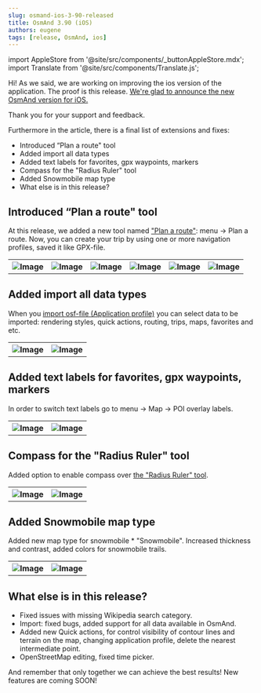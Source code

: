 ```yaml
---
slug: osmand-ios-3-90-released
title: OsmAnd 3.90 (iOS)
authors: eugene
tags: [release, OsmAnd, ios]
---
```

import AppleStore from '@site/src/components/_buttonAppleStore.mdx';
import Translate from '@site/src/components/Translate.js';

Hi!
As we said, we are working on improving the ios version of the application. The proof is this release. <a href="https://itunes.apple.com/us/app/osmand-maps-travel-navigate/id934850257">We're glad to announce the new OsmAnd version for iOS.</a>

Thank you for your support and feedback.

<!--truncate-->


Furthermore in the article, there is a final list of extensions and fixes:

* Introduced “Plan a route" tool
* Added import all data types
* Added text labels for favorites, gpx waypoints, markers
* Compass for the "Radius Ruler" tool
* Added Snowmobile map type
* What else is in this release?

## Introduced “Plan a route" tool

At this release, we added a new tool named <a href="https://osmand.net/features/plan-route#pr-ios">"Plan a route"</a>: menu → Plan a route. Now, you can create your trip by using one or more navigation profiles, saved it like GPX-file.


<table>
  <tr>
    <th><img src={require('./1.jpg').default} alt="Image"/></th>
    <th><img src={require('./2.jpg').default} alt="Image"/></th>
    <th><img src={require('./3.jpg').default} alt="Image"/></th>
    <th><img src={require('./4.jpg').default} alt="Image"/></th>
    <th><img src={require('./5.jpg').default} alt="Image"/></th>
    <th><img src={require('./6.jpg').default} alt="Image"/></th>
    </tr>
</table> 

## Added import all data types

When you <a href="https://osmand.net/features/navigation-profiles#import_prof_ios">import osf-file (Application profile)</a> you can select data to be imported: rendering styles, quick actions, routing, trips, maps, favorites and etc.

<table>
  <tr>
    <th><img src={require('./8.jpg').default} alt="Image"/></th>
    <th><img src={require('./7.jpg').default} alt="Image"/></th>
    </tr>
</table> 

## Added text labels for favorites, gpx waypoints, markers

In order to switch text labels go to menu → Map → POI overlay labels.

<table>
  <tr>
    <th><img src={require('./9.jpg').default} alt="Image"/></th>
    <th><img src={require('./10.jpg').default} alt="Image"/></th>
    </tr>
</table> 


## Compass for the "Radius Ruler" tool

Added option to enable сompass over <a href="https://osmand.net/features/ruler#Ruler_iOS">the "Radius Ruler" tool</a>.

<table>
  <tr>
    <th><img src={require('./13.jpg').default} alt="Image"/></th>
    <th><img src={require('./14.jpg').default} alt="Image"/></th>
    </tr>
</table> 

## Added Snowmobile map type

Added new map type for snowmobile * "Snowmobile". Increased thickness and contrast, added colors for snowmobile trails.

<table>
  <tr>
    <th><img src={require('./11.jpg').default} alt="Image"/></th>
    <th><img src={require('./12.jpg').default} alt="Image"/></th>
    </tr>
</table> 

## What else is in this release?

* Fixed issues with missing Wikipedia search category.
* Import: fixed bugs, added support for all data available in OsmAnd.
* Added new Quick actions, for control visibility of contour lines and terrain on the map, changing application profile, delete the nearest intermediate point.
* OpenStreetMap editing, fixed time picker.


And remember that only together we can achieve the best results!
New features are coming SOON!






<AppleStore/>
